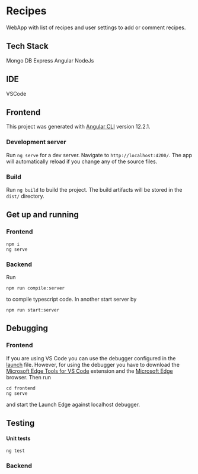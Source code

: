 # Recipes

WebApp with list of recipes and user settings to add or comment recipes.


## Tech Stack
Mongo DB
Express
Angular
NodeJs

## IDE
VSCode

## Frontend 

This project was generated with [Angular CLI](https://github.com/angular/angular-cli) version 12.2.1.

### Development server

Run `ng serve` for a dev server. Navigate to `http://localhost:4200/`. The app will automatically reload if you change any of the source files.

### Build

Run `ng build` to build the project. The build artifacts will be stored in the `dist/` directory.
## Get up and running

### Frontend
```
npm i
ng serve
```

### Backend
Run 
```
npm run compile:server
```
to compile typescript code. In another start server by 
```
npm run start:server
```

## Debugging
### Frontend 
If you are using VS Code you can use the debugger configured in the [launch](.vscode/launch.json) file. However, for using the debugger you have to download the [Microsoft Edge Tools for VS Code](https://marketplace.visualstudio.com/items?itemName=ms-edgedevtools.vscode-edge-devtools) extension and the [Microsoft Edge](https://www.microsoft.com/en-us/edge) browser. Then run
```
cd frontend
ng serve
```
and start the Launch Edge against localhost debugger. 

## Testing

#### Unit tests
```
ng test
```
### Backend